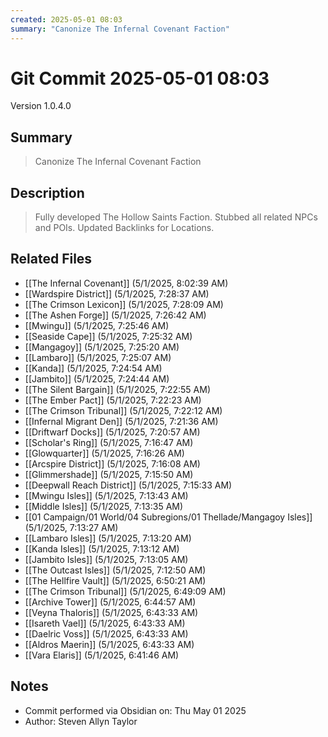 ```yaml
---
created: 2025-05-01 08:03
summary: "Canonize The Infernal Covenant Faction"
---
```


# Git Commit 2025-05-01 08:03

Version 1.0.4.0

## Summary
> Canonize The Infernal Covenant Faction

## Description
> Fully developed The Hollow Saints Faction. Stubbed all related NPCs and POIs. Updated Backlinks for Locations.

## Related Files
- [[The Infernal Covenant]] (5/1/2025, 8:02:39 AM)
- [[Wardspire District]] (5/1/2025, 7:28:37 AM)
- [[The Crimson Lexicon]] (5/1/2025, 7:28:09 AM)
- [[The Ashen Forge]] (5/1/2025, 7:26:42 AM)
- [[Mwingu]] (5/1/2025, 7:25:46 AM)
- [[Seaside Cape]] (5/1/2025, 7:25:32 AM)
- [[Mangagoy]] (5/1/2025, 7:25:20 AM)
- [[Lambaro]] (5/1/2025, 7:25:07 AM)
- [[Kanda]] (5/1/2025, 7:24:54 AM)
- [[Jambito]] (5/1/2025, 7:24:44 AM)
- [[The Silent Bargain]] (5/1/2025, 7:22:55 AM)
- [[The Ember Pact]] (5/1/2025, 7:22:23 AM)
- [[The Crimson Tribunal]] (5/1/2025, 7:22:12 AM)
- [[Infernal Migrant Den]] (5/1/2025, 7:21:36 AM)
- [[Driftwarf Docks]] (5/1/2025, 7:20:57 AM)
- [[Scholar's Ring]] (5/1/2025, 7:16:47 AM)
- [[Glowquarter]] (5/1/2025, 7:16:26 AM)
- [[Arcspire District]] (5/1/2025, 7:16:08 AM)
- [[Glimmershade]] (5/1/2025, 7:15:50 AM)
- [[Deepwall Reach District]] (5/1/2025, 7:15:33 AM)
- [[Mwingu Isles]] (5/1/2025, 7:13:43 AM)
- [[Middle Isles]] (5/1/2025, 7:13:35 AM)
- [[01 Campaign/01 World/04 Subregions/01 Thellade/Mangagoy Isles]] (5/1/2025, 7:13:27 AM)
- [[Lambaro Isles]] (5/1/2025, 7:13:20 AM)
- [[Kanda Isles]] (5/1/2025, 7:13:12 AM)
- [[Jambito Isles]] (5/1/2025, 7:13:05 AM)
- [[The Outcast Isles]] (5/1/2025, 7:12:50 AM)
- [[The Hellfire Vault]] (5/1/2025, 6:50:21 AM)
- [[The Crimson Tribunal]] (5/1/2025, 6:49:09 AM)
- [[Archive Tower]] (5/1/2025, 6:44:57 AM)
- [[Veyna Thaloris]] (5/1/2025, 6:43:33 AM)
- [[Isareth Vael]] (5/1/2025, 6:43:33 AM)
- [[Daelric Voss]] (5/1/2025, 6:43:33 AM)
- [[Aldros Maerin]] (5/1/2025, 6:43:33 AM)
- [[Vara Elaris]] (5/1/2025, 6:41:46 AM)

## Notes
- Commit performed via Obsidian on: Thu May 01 2025
- Author: Steven Allyn Taylor

